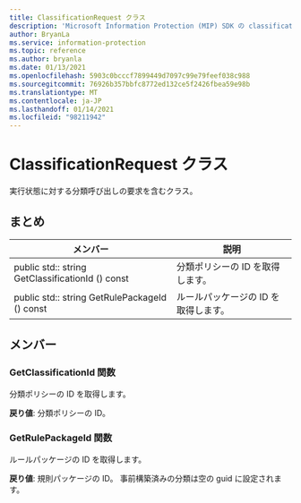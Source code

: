 ```yaml
---
title: ClassificationRequest クラス
description: 'Microsoft Information Protection (MIP) SDK の classificationrequest:: undefined クラスを文書にします。'
author: BryanLa
ms.service: information-protection
ms.topic: reference
ms.author: bryanla
ms.date: 01/13/2021
ms.openlocfilehash: 5903c0bcccf7899449d7097c99e79feef038c988
ms.sourcegitcommit: 76926b357bbfc8772ed132ce5f2426fbea59e98b
ms.translationtype: MT
ms.contentlocale: ja-JP
ms.lasthandoff: 01/14/2021
ms.locfileid: "98211942"
---
```

# <a name="class-classificationrequest"></a>ClassificationRequest クラス 
実行状態に対する分類呼び出しの要求を含むクラス。
  
## <a name="summary"></a>まとめ
 メンバー                        | 説明                                
--------------------------------|---------------------------------------------
public std:: string GetClassificationId () const  |  分類ポリシーの ID を取得します。
public std:: string GetRulePackageId () const  |  ルールパッケージの ID を取得します。
  
## <a name="members"></a>メンバー
  
### <a name="getclassificationid-function"></a>GetClassificationId 関数
分類ポリシーの ID を取得します。

  
**戻り値**: 分類ポリシーの ID。
  
### <a name="getrulepackageid-function"></a>GetRulePackageId 関数
ルールパッケージの ID を取得します。

  
**戻り値**: 規則パッケージの ID。 事前構築済みの分類は空の guid に設定されます。